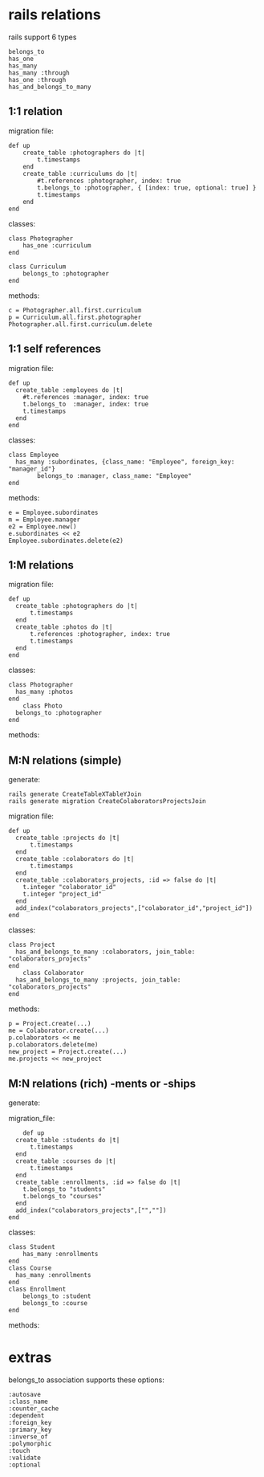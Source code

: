 # rails relations

rails support 6 types

    belongs_to
    has_one
    has_many
    has_many :through
    has_one :through
    has_and_belongs_to_many

## 1:1 relation

migration file:

    def up
        create_table :photographers do |t|
            t.timestamps
        end
        create_table :curriculums do |t|
            #t.references :photographer, index: true
            t.belongs_to :photographer, { [index: true, optional: true] }
            t.timestamps
        end
    end

classes:

    class Photographer
        has_one :curriculum
    end

    class Curriculum
        belongs_to :photographer
    end

methods:

	c = Photographer.all.first.curriculum
	p = Curriculum.all.first.photographer
	Photographer.all.first.curriculum.delete


##  1:1 self references

migration file:

	def up
	  create_table :employees do |t|
	    #t.references :manager, index: true
	    t.belongs_to  :manager, index: true
	    t.timestamps
	  end
	end

classes:

    class Employee
      has_many :subordinates, {class_name: "Employee", foreign_key: "manager_id"}
			belongs_to :manager, class_name: "Employee"
    end

methods:

	e = Employee.subordinates
	m = Employee.manager
	e2 = Employee.new()
	e.subordinates << e2
	Employee.subordinates.delete(e2)

## 1:M relations

migration file:

    def up
      create_table :photographers do |t|            
          t.timestamps
      end
      create_table :photos do |t|
          t.references :photographer, index: true
          t.timestamps
      end
    end

classes:

    class Photographer
      has_many :photos
    end
		class Photo
      belongs_to :photographer
    end

methods:



## M:N relations (simple)

generate:

	rails generate CreateTableXTableYJoin 
	rails generate migration CreateColaboratorsProjectsJoin

migration file:

    def up
      create_table :projects do |t|            
          t.timestamps
      end
      create_table :colaborators do |t|          
          t.timestamps
      end
      create_table :colaborators_projects, :id => false do |t|
      	t.integer "colaborator_id"
      	t.integer "project_id"
      end
      add_index("colaborators_projects",["colaborator_id","project_id"])
    end

classes:

    class Project
      has_and_belongs_to_many :colaborators, join_table: "colaborators_projects"
    end
		class Colaborator
      has_and_belongs_to_many :projects, join_table: "colaborators_projects"
    end

methods:

	p = Project.create(...)
	me = Colaborator.create(...)
	p.colaborators << me
	p.colaborators.delete(me)
	new_project = Project.create(...)
	me.projects << new_project


## M:N relations (rich) -ments or -ships

generate:


migration_file:

	    def up
      create_table :students do |t|            
          t.timestamps
      end
      create_table :courses do |t|          
          t.timestamps
      end
      create_table :enrollments, :id => false do |t|
      	t.belongs_to "students"
      	t.belongs_to "courses"
      end
      add_index("colaborators_projects",["",""])
    end

classes:

	class Student
		has_many :enrollments
	end
	class Course
	  has_many :enrollments
	end 
	class Enrollment
		belongs_to :student
		belongs_to :course
	end

methods:




# extras

belongs_to association supports these options:

    :autosave
    :class_name
    :counter_cache
    :dependent
    :foreign_key
    :primary_key
    :inverse_of
    :polymorphic
    :touch
    :validate
    :optional
